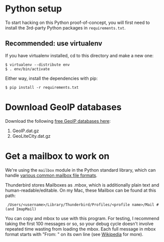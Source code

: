 # Python setup

To start hacking on this Python proof-of-concept, you will first need to
install the 3rd-party Python packages in `requirements.txt`.

## Recommended: use virtualenv

If you have virtualenv installed, cd to this directory and make a new one:

    $ virtualenv --distribute env
    $ . env/bin/activate

Either way, install the dependencies with pip:

    $ pip install -r requirements.txt

# Download GeoIP databases

Download the following [free GeoIP databases here](http://dev.maxmind.com/geoip/geolite):

1. GeoIP.dat.gz
2. GeoLiteCity.dat.gz

# Get a mailbox to work on

We're using the `mailbox` module in the Python standard library, which can handle
[various common mailbox file formats](http://docs.python.org/2/library/mailbox.html).

Thunderbird stores Mailboxes as .mbox, which is additionally plain text and
human-readable/editable. On my Mac, these Mailbox can be found at this path:

     /Users/<username>/Library/Thunderbird/Profiles/<profile name>/Mail # (and ImapMail)

You can copy and mbox to use with this program. For testing, I recommend taking
the first 100 messages or so, so your debug cycle doesn't involve repeated time
wasting from loading the mbox. Each full message in mbox format starts with "From: "
on its own line (see [Wikipedia](http://en.wikipedia.org/wiki/Mbox) for more).
